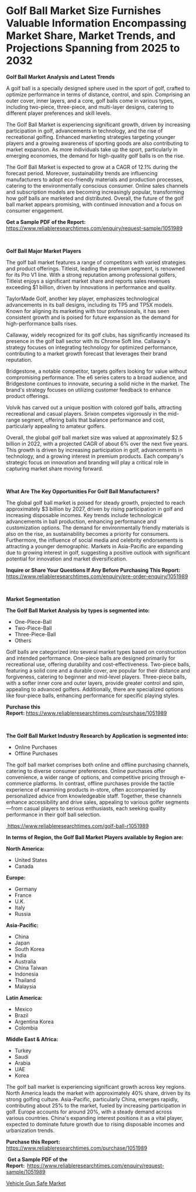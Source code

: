 <p><h1>Golf Ball Market Size Furnishes Valuable Information Encompassing Market Share, Market Trends, and Projections Spanning from 2025 to 2032</h1></p><p><strong>Golf Ball Market Analysis and Latest Trends</strong></p>
<p><p>A golf ball is a specially designed sphere used in the sport of golf, crafted to optimize performance in terms of distance, control, and spin. Comprising an outer cover, inner layers, and a core, golf balls come in various types, including two-piece, three-piece, and multi-layer designs, catering to different player preferences and skill levels. </p><p>The Golf Ball Market is experiencing significant growth, driven by increasing participation in golf, advancements in technology, and the rise of recreational golfing. Enhanced marketing strategies targeting younger players and a growing awareness of sporting goods are also contributing to market expansion. As more individuals take up the sport, particularly in emerging economies, the demand for high-quality golf balls is on the rise. </p><p>The Golf Ball Market is expected to grow at a CAGR of 12.1% during the forecast period. Moreover, sustainability trends are influencing manufacturers to adopt eco-friendly materials and production processes, catering to the environmentally conscious consumer. Online sales channels and subscription models are becoming increasingly popular, transforming how golf balls are marketed and distributed. Overall, the future of the golf ball market appears promising, with continued innovation and a focus on consumer engagement.</p></p>
<p><strong>Get a Sample PDF of the Report:&nbsp;</strong> <a href="https://www.reliableresearchtimes.com/enquiry/request-sample/1051989?utm_campaign=2220&utm_medium=2&utm_source=Github&utm_content=ia&utm_term=04042025&utm_id=golf-ball">https://www.reliableresearchtimes.com/enquiry/request-sample/1051989</a></p>
<p>&nbsp;</p>
<p><strong>Golf Ball Major Market Players</strong></p>
<p><p>The golf ball market features a range of competitors with varied strategies and product offerings. Titleist, leading the premium segment, is renowned for its Pro V1 line. With a strong reputation among professional golfers, Titleist enjoys a significant market share and reports sales revenues exceeding $1 billion, driven by innovations in performance and quality.</p><p>TaylorMade Golf, another key player, emphasizes technological advancements in its ball designs, including its TP5 and TP5X models. Known for aligning its marketing with tour professionals, it has seen consistent growth and is poised for future expansion as the demand for high-performance balls rises.</p><p>Callaway, widely recognized for its golf clubs, has significantly increased its presence in the golf ball sector with its Chrome Soft line. Callaway's strategy focuses on integrating technology for optimized performance, contributing to a market growth forecast that leverages their brand reputation.</p><p>Bridgestone, a notable competitor, targets golfers looking for value without compromising performance. The e6 series caters to a broad audience, and Bridgestone continues to innovate, securing a solid niche in the market. The brand's strategy focuses on utilizing customer feedback to enhance product offerings.</p><p>Volvik has carved out a unique position with colored golf balls, attracting recreational and casual players. Srixon competes vigorously in the mid-range segment, offering balls that balance performance and cost, particularly appealing to amateur golfers.</p><p>Overall, the global golf ball market size was valued at approximately $2.5 billion in 2022, with a projected CAGR of about 6% over the next five years. This growth is driven by increasing participation in golf, advancements in technology, and a growing interest in premium products. Each company's strategic focus on innovation and branding will play a critical role in capturing market share moving forward.</p></p>
<p>&nbsp;</p>
<p><strong>What Are The Key Opportunities For Golf Ball Manufacturers?</strong></p>
<p><p>The global golf ball market is poised for steady growth, projected to reach approximately $3 billion by 2027, driven by rising participation in golf and increasing disposable incomes. Key trends include technological advancements in ball production, enhancing performance and customization options. The demand for environmentally friendly materials is also on the rise, as sustainability becomes a priority for consumers. Furthermore, the influence of social media and celebrity endorsements is attracting a younger demographic. Markets in Asia-Pacific are expanding due to growing interest in golf, suggesting a positive outlook with significant potential for innovation and market diversification.</p></p>
<p><strong>Inquire or Share Your Questions If Any Before Purchasing This Report:</strong> <a href="https://www.reliableresearchtimes.com/enquiry/pre-order-enquiry/1051989?utm_campaign=2220&utm_medium=2&utm_source=Github&utm_content=ia&utm_term=04042025&utm_id=golf-ball">https://www.reliableresearchtimes.com/enquiry/pre-order-enquiry/1051989</a></p>
<p>&nbsp;</p>
<p><strong>Market Segmentation</strong></p>
<p><strong>The Golf Ball Market Analysis by types is segmented into:</strong></p>
<p><ul><li>One-Piece-Ball</li><li>Two-Piece-Ball</li><li>Three-Piece-Ball</li><li>Others</li></ul></p>
<p><p>Golf balls are categorized into several market types based on construction and intended performance. One-piece balls are designed primarily for recreational use, offering durability and cost-effectiveness. Two-piece balls, featuring a solid core and a durable cover, are popular for their distance and forgiveness, catering to beginner and mid-level players. Three-piece balls, with a softer inner core and outer layers, provide greater control and spin, appealing to advanced golfers. Additionally, there are specialized options like four-piece balls, enhancing performance for specific playing styles.</p></p>
<p><strong>Purchase this Report:&nbsp;</strong><a href="https://www.reliableresearchtimes.com/purchase/1051989?utm_campaign=2220&utm_medium=2&utm_source=Github&utm_content=ia&utm_term=04042025&utm_id=golf-ball">https://www.reliableresearchtimes.com/purchase/1051989</a></p>
<p>&nbsp;</p>
<p><strong>The Golf Ball Market Industry Research by Application is segmented into:</strong></p>
<p><ul><li>Online Purchases</li><li>Offline Purchases</li></ul></p>
<p><p>The golf ball market comprises both online and offline purchasing channels, catering to diverse consumer preferences. Online purchases offer convenience, a wider range of options, and competitive pricing through e-commerce platforms. In contrast, offline purchases provide the tactile experience of examining products in-store, often accompanied by personalized advice from knowledgeable staff. Together, these channels enhance accessibility and drive sales, appealing to various golfer segments—from casual players to serious enthusiasts, each seeking quality performance in their golf ball selection.</p></p>
<p><a href="https://www.reliableresearchtimes.com/golf-ball-r1051989?utm_campaign=2220&utm_medium=2&utm_source=Github&utm_content=ia&utm_term=04042025&utm_id=golf-ball">&nbsp;https://www.reliableresearchtimes.com/golf-ball-r1051989</a></p>
<p><strong>In terms of Region, the Golf Ball Market Players available by Region are:</strong></p>
<p>
    <p> <strong> North America: </strong>
        <ul>
            <li>United States</li>
            <li>Canada</li>
        </ul>
        </p> 
    <p> <strong> Europe: </strong>
        <ul>
            <li>Germany</li>
            <li>France</li>
            <li>U.K.</li>
            <li>Italy</li>
            <li>Russia</li>
        </ul>
        </p> 
    <p> <strong> Asia-Pacific: </strong>
        <ul>
            <li>China</li>
            <li>Japan</li>
            <li>South Korea</li>
            <li>India</li>
            <li>Australia</li>
            <li>China Taiwan</li>
            <li>Indonesia</li>
            <li>Thailand</li>
            <li>Malaysia</li>
        </ul>
        </p> 
    <p> <strong> Latin America: </strong>
        <ul>
            <li>Mexico</li>
            <li>Brazil</li>
            <li>Argentina Korea</li>
            <li>Colombia</li>
        </ul>
        </p> 
    <p> <strong> Middle East & Africa: </strong>
        <ul>
            <li>Turkey</li>
            <li>Saudi</li>
            <li>Arabia</li>
            <li>UAE</li>
            <li>Korea</li>
        </ul>
    </p>
    </p>
<p><p>The golf ball market is experiencing significant growth across key regions. North America leads the market with approximately 40% share, driven by its strong golfing culture. Asia-Pacific, particularly China, emerges rapidly, contributing about 25% to the market, fueled by increasing participation in golf. Europe accounts for around 20%, with a steady demand across various countries. China's expanding interest positions it as a vital player, expected to dominate future growth due to rising disposable incomes and urbanization trends.</p></p>
<p><strong>Purchase this Report: </strong><a href="https://www.reliableresearchtimes.com/purchase/1051989?utm_campaign=2220&utm_medium=2&utm_source=Github&utm_content=ia&utm_term=04042025&utm_id=golf-ball">https://www.reliableresearchtimes.com/purchase/1051989</a></p>
<p>&nbsp;<strong>Get a Sample PDF of the Report:&nbsp;&nbsp;</strong><a href="https://www.reliableresearchtimes.com/enquiry/request-sample/1051989?utm_campaign=2220&utm_medium=2&utm_source=Github&utm_content=ia&utm_term=04042025&utm_id=golf-ball">https://www.reliableresearchtimes.com/enquiry/request-sample/1051989</a></p>
<p><strong></strong></p>
<p><p><a href="https://github.com/jerhoskinson197676/Market-Research-Report-List-1/blob/main/vehicle-gun-safe-market.md?utm_campaign=2220&utm_medium=2&utm_source=Github&utm_content=ia&utm_term=04042025&utm_id=golf-ball">Vehicle Gun Safe Market</a></p></p>